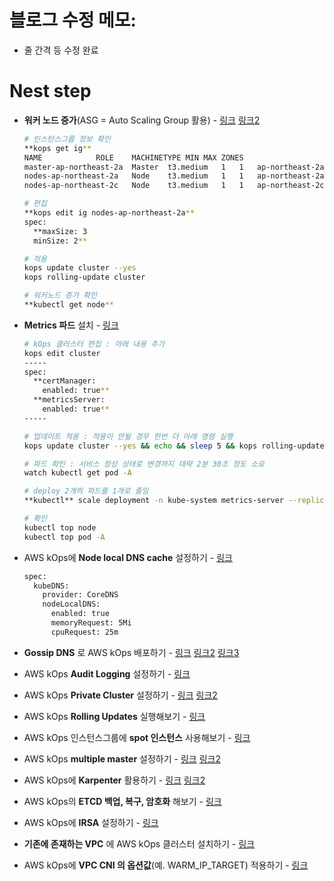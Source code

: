 # 블로그 수정 메모:
- 줄 간격 등 수정 완료

# Nest step

- **워커 노드 증가**(ASG = Auto Scaling Group 활용) - [링크](https://kops.sigs.k8s.io/tutorial/working-with-instancegroups/) [링크2](https://kops.sigs.k8s.io/operations/scaling/)
    
    ```bash
    # 인스턴스그룹 정보 확인
    **kops get ig**
    NAME			ROLE	MACHINETYPE	MIN	MAX	ZONES
    master-ap-northeast-2a	Master	t3.medium	1	1	ap-northeast-2a
    nodes-ap-northeast-2a	Node	t3.medium	1	1	ap-northeast-2a
    nodes-ap-northeast-2c	Node	t3.medium	1	1	ap-northeast-2c
    
    # 편집
    **kops edit ig nodes-ap-northeast-2a**
    spec:
      **maxSize: 3
      minSize: 2**
    
    # 적용
    kops update cluster --yes
    kops rolling-update cluster
    
    # 워커노드 증가 확인
    **kubectl get node**
    ```
    
- **Metrics 파드** 설치 - [링크](https://kops.sigs.k8s.io/addons/#metrics-server)
    
    ```bash
    # kOps 클러스터 편집 : 아래 내용 추가
    kops edit cluster
    -----
    spec:
      **certManager:
        enabled: true**
      **metricsServer:
        enabled: true**
    -----
    
    # 업데이트 적용 : 적용이 안될 경우 한번 더 아래 명령 실행
    kops update cluster --yes && echo && sleep 5 && kops rolling-update cluster
    
    # 파드 확인 : 서비스 정상 상태로 변경까지 대략 2분 30초 정도 소요
    watch kubectl get pod -A
    
    # deploy 2개의 파드를 1개로 줄임
    **kubectl** scale deployment -n kube-system metrics-server --replicas 1
    
    # 확인
    kubectl top node
    kubectl top pod -A
    ```
    
- AWS kOps에 **Node local DNS cache** 설정하기 - [링크](https://kops.sigs.k8s.io/addons/#node-local-dns-cache)
    
    ```bash
    spec:
      kubeDNS:
        provider: CoreDNS
        nodeLocalDNS:
          enabled: true
          memoryRequest: 5Mi
          cpuRequest: 25m
    ```
    
- **Gossip DNS** 로 AWS kOps 배포하기 - [링크](https://kops.sigs.k8s.io/gossip/) [링크2](https://kops.sigs.k8s.io/bastion/#access-when-using-gossip) [링크3](https://kops.sigs.k8s.io/contributing/gossip/)
- AWS kOps **Audit Logging** 설정하기 - [링크](https://kops.sigs.k8s.io/cluster_spec/#audit-logging)
- AWS kOps **Private Cluster** 설정하기 - [링크](https://kops.sigs.k8s.io/topology/) [링크2](https://kops.sigs.k8s.io/operations/high_availability/#example-2-private-topology)
- AWS kOps **Rolling Updates** 실행해보기 - [링크](https://kops.sigs.k8s.io/operations/rolling-update/)
- AWS kOps 인스턴스그룹에 **spot 인스턴스** 사용해보기 - [링크](https://kops.sigs.k8s.io/tutorial/working-with-instancegroups/#converting-an-instance-group-to-use-spot-instances)
- AWS kOps **multiple master** 설정하기 - [링크](https://kops.sigs.k8s.io/operations/high_availability/#example-3-multiple-masters-in-the-same-az) [링크2](https://kops.sigs.k8s.io/single-to-multi-master/)
- AWS kOps에 **Karpenter** 활용하기 - [링크](https://kops.sigs.k8s.io/operations/karpenter/) [링크2](https://kops.sigs.k8s.io/addons/#karpenter)
- AWS kOps의 **ETCD 백업, 복구, 암호화** 해보기 - [링크](https://kops.sigs.k8s.io/operations/etcd_backup_restore_encryption/)
- AWS kOps에 **IRSA** 설정하기 - [링크](https://kops.sigs.k8s.io/cluster_spec/#service-account-issuer-discovery-and-aws-iam-roles-for-service-accounts-irsa)
- **기존에 존재하는 VPC** 에 AWS kOps 클러스터 설치하기 - [링크](https://kops.sigs.k8s.io/run_in_existing_vpc/)
- AWS kOps에 **VPC CNI 의 옵션값**(예. WARM_IP_TARGET) 적용하기 - [링크](https://kops.sigs.k8s.io/networking/aws-vpc/#configuration)
